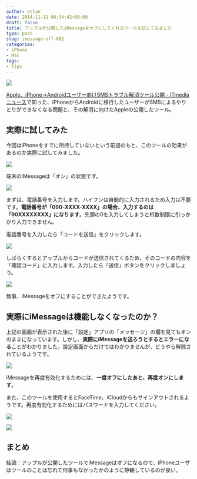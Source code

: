 ```yaml
---
author: ottan
date: 2014-11-11 06:34:42+00:00
draft: false
title: アップルが公開したiMessageをオフにしてくれるツールを試してみました
type: post
slug: imessage-off-681
categories:
- iPhone
- Mac
tags:
- Tips
---
```


![](/uploads/2014/11/141111-5461adf6c32f7.png)






[Apple、iPhone→Androidユーザー向けSMSトラブル解消ツール公開 - ITmedia ニュース](http://www.itmedia.co.jp/news/articles/1411/10/news060.html)で知った、iPhoneからAndroidに移行したユーザーがSMSによるやりとりができなくなる問題と、その解消に向けたAppleの公開したツール。





## 実際に試してみた





今回はiPhoneをすでに所持していないという前提のもと、このツールの効果があるのか実際に試してみました。





![](/uploads/2014/11/141111-5461adfc63411.png)






端末のiMessageは「オン」の状態です。





![](/uploads/2014/11/141111-5461adf9be4fd.png)






まずは、電話番号を入力します。ハイフンは自動的に入力されるため入力は不要です。**電話番号が「090-XXXX-XXXX」の場合、入力するのは「90XXXXXXXX」になります**。先頭の0を入力してしまうと桁数制限に引っかかり入力できません。





電話番号を入力したら「コードを送信」をクリックします。





![](/uploads/2014/11/141111-5461adfe549c5.png)






しばらくするとアップルからコードが送信されてくるため、そのコードの内容を「確認コード」に入力します。入力したら「送信」ボタンをクリックしましょう。





![](/uploads/2014/11/141111-5461ae006a1a7.png)






無事、iMessageをオフにすることができたようです。





## 実際にiMessageは機能しなくなったのか？



上記の画面が表示された後に「設定」アプリの「メッセージ」の欄を見てもオンのままになっています。しかし、**実際にiMessageを送ろうとするとエラーになる**ことがわかりました。設定画面からだけではわかりませんが、どうやら解除されているようです。



![](/uploads/2014/11/141111-5461adfc63411.png)






iMessageを再度有効化するためには、**一度オフにしたあと、再度オンにします**。





また、このツールを使用するとFaceTime、iCloudからもサインアウトされるようです。再度有効化するためにはパスワードを入力してください。





![](/uploads/2014/11/141111-5461b976166cf.png)






![](/uploads/2014/11/141111-5461b9789b001.png)






## まとめ





結論：アップルが公開したツールでiMessageはオフになるので、iPhoneユーザはツールのことは忘れて何事もなかったかのように静観しているのが良い。
